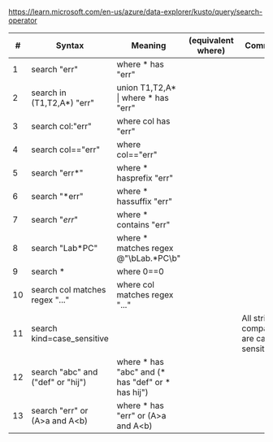 https://learn.microsoft.com/en-us/azure/data-explorer/kusto/query/search-operator



| #	| Syntax	| Meaning | (equivalent where)	| Comments |
|---|---------|---------|---------------------|----------|
| 1	| search "err"	| where * has "err"	| |
| 2	| search in (T1,T2,A*) "err"	| union T1,T2,A* \| where * has "err"	| |
| 3	| search col:"err"	| where col has "err"	| |
| 4	| search col=="err"	| where col=="err"	| |
| 5	| search "err*"	| where * hasprefix "err"	| |
| 6	| search "*err"	| where * hassuffix "err"	| |
| 7	| search "*err*"	| where * contains "err"	| |
| 8	| search "Lab*PC"	| where * matches regex @"\bLab.*PC\b"	| |
| 9	| search *	| where 0==0 | | |
| 10	| search col matches regex "..."	| where col matches regex "..."	|
| 11	| search kind=case_sensitive | | | 	All string comparisons are case-sensitive |
| 12	| search "abc" and ("def" or "hij")	| where * has "abc" and (* has "def" or * has hij")	| |
| 13	| search "err" or (A>a and A<b)	| where * has "err" or (A>a and A<b)	| |
